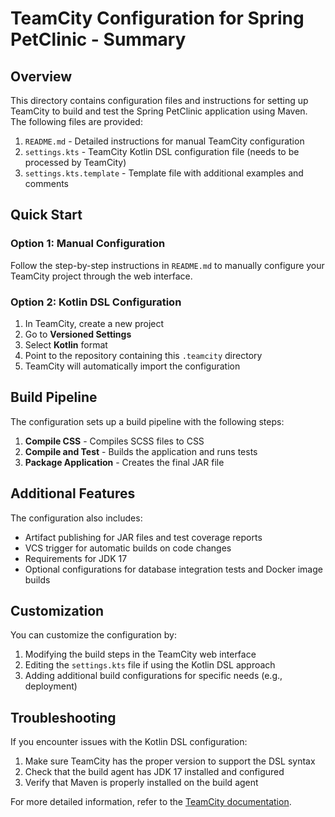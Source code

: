 # TeamCity Configuration for Spring PetClinic - Summary

## Overview

This directory contains configuration files and instructions for setting up TeamCity to build and test the Spring PetClinic application using Maven. The following files are provided:

1. `README.md` - Detailed instructions for manual TeamCity configuration
2. `settings.kts` - TeamCity Kotlin DSL configuration file (needs to be processed by TeamCity)
3. `settings.kts.template` - Template file with additional examples and comments

## Quick Start

### Option 1: Manual Configuration

Follow the step-by-step instructions in `README.md` to manually configure your TeamCity project through the web interface.

### Option 2: Kotlin DSL Configuration

1. In TeamCity, create a new project
2. Go to **Versioned Settings**
3. Select **Kotlin** format
4. Point to the repository containing this `.teamcity` directory
5. TeamCity will automatically import the configuration

## Build Pipeline

The configuration sets up a build pipeline with the following steps:

1. **Compile CSS** - Compiles SCSS files to CSS
2. **Compile and Test** - Builds the application and runs tests
3. **Package Application** - Creates the final JAR file

## Additional Features

The configuration also includes:

- Artifact publishing for JAR files and test coverage reports
- VCS trigger for automatic builds on code changes
- Requirements for JDK 17
- Optional configurations for database integration tests and Docker image builds

## Customization

You can customize the configuration by:

1. Modifying the build steps in the TeamCity web interface
2. Editing the `settings.kts` file if using the Kotlin DSL approach
3. Adding additional build configurations for specific needs (e.g., deployment)

## Troubleshooting

If you encounter issues with the Kotlin DSL configuration:

1. Make sure TeamCity has the proper version to support the DSL syntax
2. Check that the build agent has JDK 17 installed and configured
3. Verify that Maven is properly installed on the build agent

For more detailed information, refer to the [TeamCity documentation](https://www.jetbrains.com/help/teamcity/teamcity-documentation.html).
